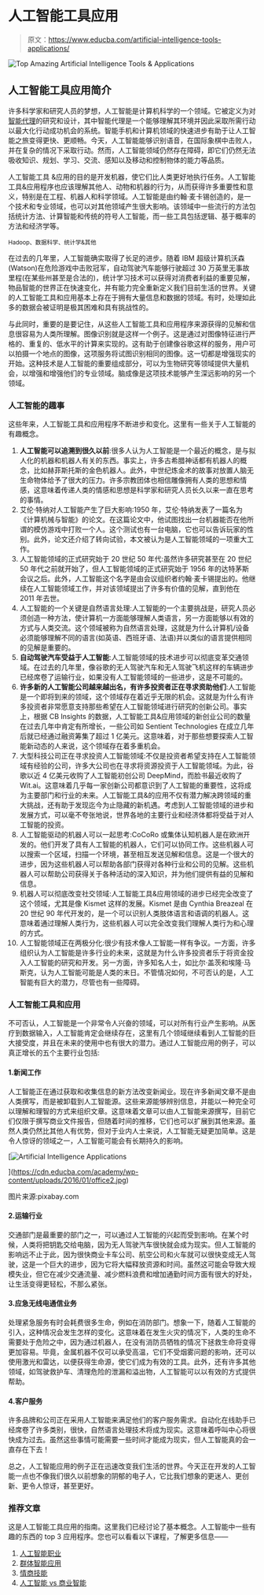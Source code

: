 # 人工智能工具应用

> 原文：<https://www.educba.com/artificial-intelligence-tools-applications/>

![Top Amazing Artificial Intelligence Tools & Applications](img/819d970f73cb173fa083a6f6edd29a64.png)



## 人工智能工具应用简介

许多科学家和研究人员的梦想，人工智能是计算机科学的一个领域。它被定义为对[智能代理](https://www.educba.com/intelligent-agents/)的研究和设计，其中智能代理是一个能够理解其环境并因此采取所需行动以最大化行动成功机会的系统。智能手机和计算机领域的快速进步有助于让人工智能之旅变得更快、更顺畅。今天，人工智能能够识别语音，在国际象棋中击败人，并在复杂的情况下采取行动。然而，人工智能领域仍然存在障碍，即它们仍然无法吸收知识、规划、学习、交流、感知以及移动和控制物体的能力等品质。

人工智能工具 &应用的目的是开发机器，使它们比人类更好地执行任务。人工智能工具&应用程序也应该理解其他人、动物和机器的行为，从而获得许多重要性和意义，特别是在工程、机器人和科学领域。人工智能是由约翰·麦卡锡创造的，是一个技术和专业领域，也可以对其他领域产生很大影响。该领域中一些流行的方法包括统计方法、计算智能和传统的符号人工智能，而一些工具包括逻辑、基于概率的方法和经济学等。

<small>Hadoop、数据科学、统计学&其他</small>

在过去的几年里，人工智能确实取得了长足的进步。随着 IBM 超级计算机沃森(Watson)在危险游戏中击败冠军，自动驾驶汽车能够行驶超过 30 万英里无事故里程(在某些州甚至是合法的)，统计学习技术可以获得对消费者利益的重要见解，物品智能的世界正在快速变化，并有能力完全重新定义我们目前生活的世界。关键的人工智能工具和应用基本上存在于拥有大量信息和数据的领域。有时，处理如此多的数据会被证明是极其困难和具有挑战性的。

与此同时，重要的是要记住，从这些人工智能工具和应用程序来源获得的见解和信息很容易为人类所理解。图像识别就是这样一个例子。这是通过对图像特征进行严格的、重复的、低水平的计算来实现的。这有助于创建像谷歌这样的服务，用户可以拍摄一个地点的图像，这项服务将试图识别相同的图像。这一切都是增强现实的开始。这种技术是人工智能的重要组成部分，可以为生物研究等领域提供大量机会，以增强和增强他们的专业领域。脑成像是这项技术能够产生深远影响的另一个领域。

### 人工智能的趣事

这些年来，人工智能工具和应用程序不断进步和变化。这里有一些关于人工智能的有趣概念。

1.  **人工智能可以追溯到很久以前**:很多人认为人工智能是一个最近的概念，是与拟人化的机器和机器人有关的东西。事实上，许多古希腊神话都有机器人的概念，比如赫菲斯托斯的金色机器人。此外，中世纪炼金术的故事对放置人脑无生命物体给予了很大的压力。许多宗教团体也相信雕像拥有人类的思想和情感，这意味着传递人类的情感和思想是科学家和研究人员长久以来一直在思考的事情。
2.  艾伦·特纳对人工智能产生了巨大影响:1950 年，艾伦·特纳发表了一篇名为《计算机械与智能》的论文。在这篇论文中，他试图找出一台机器能否在他所谓的模仿游戏中打败一个人。这个测试也有一台电脑，它也可以告诉玩家的性别。此外，论文还介绍了转向试验，本文被认为是人工智能领域的一项重大工作。
3.  人工智能领域的正式研究始于 20 世纪 50 年代:虽然许多研究甚至在 20 世纪 50 年代之前就开始了，但人工智能领域的正式研究始于 1956 年的达特茅斯会议之后。此外，人工智能这个名字是由会议组织者约翰·麦卡锡提出的。他继续在人工智能领域工作，并对该领域提出了许多有价值的见解，直到他在 2011 年去世。
4.  人工智能的一个关键是自然语言处理:人工智能的一个主要挑战是，研究人员必须创造一种方法，使计算机一方面能够理解人类语言，另一方面能够以有效的方式与人类交流。这个领域被称为自然语言处理，这就是为什么计算机/设备必须能够理解不同的语言(如英语、西班牙语、法语)并以类似的语言提供相同的见解是重要的。
5.  **自动驾驶汽车受益于人工智能**:人工智能领域的技术进步可以彻底变革交通领域。在过去的几年里，像谷歌的无人驾驶汽车和无人驾驶飞机这样的车辆进步已经席卷了运输行业，如果没有人工智能领域的一些进步，这是不可能的。
6.  **许多新的人工智能公司越来越出名，有许多投资者正在寻求资助他们**:人工智能是一个即将到来的领域，这个领域存在着近乎无限的机会。这就是为什么有许多投资者非常愿意支持那些希望在人工智能领域进行研究的创新公司。事实上，根据 CB Insights 的数据，人工智能工具&应用领域的新创业公司的数量在过去几年中肯定有所增长，一些公司如 Sentient Technologies 在成立几年后就已经通过融资筹集了超过 1 亿美元。这意味着，对于那些想要探索人工智能新动态的人来说，这个领域存在着多重机会。
7.  大型科技公司正在寻求投资人工智能领域:不仅是投资者希望支持在人工智能领域有经验的公司，许多大公司也在寻求将资源投资于人工智能领域。为此，谷歌以近 4 亿美元收购了人工智能初创公司 DeepMind，而脸书最近收购了 Wit.ai。这意味着几乎每一家创新公司都意识到了人工智能的重要性，这将成为主要部门和行业的未来。人工智能工具&的应用不仅有潜力解决跨领域的重大挑战，还有助于发现迄今为止隐藏的新机遇。考虑到人工智能领域的进步和发展方式，可以毫不夸张地说，世界各地的主要行业和经济体都将受益于对人工智能的投资。
8.  人工智能驱动的机器人可以一起思考:CoCoRo 或集体认知机器人是在欧洲开发的。他们开发了具有人工智能的机器人，它们可以协同工作。这些机器人可以搜索一个区域，扫描一个环境，甚至相互发送见解和信息。这是一个很大的进步，因为这些机器人可以帮助各部门获得对各种行业和公司的见解。这些机器人可以帮助公司获得关于各种活动的深入知识，并为他们提供有益的见解和信息。
9.  机器人可以彻底改变社交领域:人工智能工具&应用领域的进步已经完全改变了这个领域，尤其是像 Kismet 这样的发展。Kismet 是由 Cynthia Breazeal 在 20 世纪 90 年代开发的，是一个可以识别人类肢体语言和语调的机器人。这意味着通过理解人类行为，这些机器人可以完全改变我们理解人类行为和心理的方式。
10.  人工智能领域正在两极分化:很少有技术像人工智能一样有争议。一方面，许多组织认为人工智能是许多行业的未来，这就是为什么许多投资者乐于将资金投入人工智能的研究和开发。另一方面，许多知名人士，如比尔·盖茨和埃隆·马斯克，认为人工智能可能是人类的末日。不管情况如何，不可否认的是，人工智能有巨大的潜力，尽管也有一些障碍。

### 人工智能工具和应用

不可否认，人工智能是一个非常令人兴奋的领域，可以对所有行业产生影响。从医疗到数据输入，人工智能肯定会继续存在，这里有几个领域继续看到人工智能的巨大接受度，并且在未来的使用中也有很大的潜力。通过人工智能应用的例子，可以真正增长的五个主要行业包括:

#### 1.新闻工作

人工智能正在通过获取和收集信息的新方法改变新闻业。现在许多新闻文章不是由人类撰写，而是被卸载到人工智能源。这些来源能够辨别信息，并能以一种完全可以理解和理智的方式来组织文章。这意味着文章可以由人工智能来源撰写，目前它们仅限于撰写商业文件报告，但随着时间的推移，它们也可以扩展到其他来源。虽然人类仍然比其他人有优势，但对于业内人士来说，人工智能无疑更加简单。这是令人惊讶的领域之一，人工智能可能会有长期持久的影响。

[![Artificial Intelligence Applications](img/47c1c6e444a7dfc47643f79098286876.png)

](https://cdn.educba.com/academy/wp-content/uploads/2016/01/office2.jpg) 

图片来源:pixabay.com

#### 2.运输行业

交通部门是最重要的部门之一，可以通过人工智能的兴起而受到影响。在某个时候，人类将把钥匙交给电脑，因为无人驾驶汽车很快就会成为现实。但人工智能的影响远不止于此，因为很快商业卡车公司、航空公司和火车就可以很快变成无人驾驶，这是一个巨大的进步，因为它将大幅释放资源和时间。虽然这可能会导致大规模失业，但它在减少交通流量、减少燃料浪费和增加通勤时间方面有很大的好处，让生活变得更轻松，不那么紧张。

#### 3.应急无线电通信业务

处理紧急服务有时会耗费很多生命，例如在消防部门。想象一下，随着人工智能的引入，这种情况会发生怎样的变化。这意味着在发生火灾的情况下，人类的生命不需要处于危险之中，因为通过机器人，在没有消防员牺牲的情况下拯救生命将变得更加容易。毕竟，金属机器不仅可以承受高温，它们不受烟雾问题的影响，还可以使用激光和雷达，以便获得生命源，使它们成为有效的工具。此外，还有许多其他领域，如驾驶救护车、清理危险的泄漏和溢出物，人工智能可以以有效的方式提供帮助。

#### 4.客户服务

许多品牌和公司正在采用人工智能来满足他们的客户服务需求。自动化在线助手已经席卷了许多类别，很快，自然语言处理技术将成为现实。这意味着呼叫中心将很快成为过去。虽然这些事情可能需要一些时间才能成为现实，但人工智能真的会一直存在下去！

总之，人工智能应用的例子正在迅速改变我们生活的世界。今天正在开发的人工智能一点也不像我们很久以前想象的阴郁的电子人，它比我们想象的更迷人、更创新、更令人惊讶，甚至更好。

### 推荐文章

这是人工智能工具应用的指南。这里我们已经讨论了基本概念。人工智能中一些有趣的东西的 top 3 应用程序。您也可以看看以下课程，了解更多信息——

1.  [人工智能职业](https://www.educba.com/careers-in-artificial-intelligence/)
2.  [群体智能应用](https://www.educba.com/swarm-intelligence-applications/)
3.  [情商技能](https://www.educba.com/emotional-intelligence-skills/)
4.  [人工智能 vs 商业智能](https://www.educba.com/artificial-intelligence-vs-business-intelligence/)





